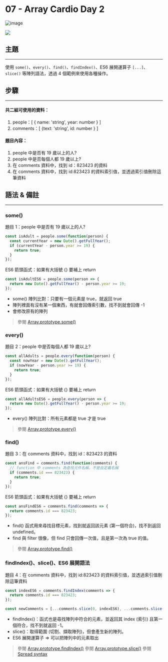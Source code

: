 # 07 - Array Cardio Day 2

![image](https://img.shields.io/badge/JavaScript30-exercise-brightgreen.svg)

![](https://images2.imgbox.com/f1/e9/u2OW6yX8_o.jpg)

## 主題

---

使用 `some()`、`every()`、`find()`、`findIndex()`、ES6 展開運算子 `[...]`、`slice()` 等陣列語法，透過 4 個範例來使用各種操作。

## 步驟

---

#### 共二組可使用的資料：

1. people：[ { name: 'string', year: number } ]
2. comments：[ {text: 'string', id: number } ]

#### 題目內容：

1. people 中是否有 19 歲以上的人?
2. people 中是否每個人都 19 歲以上?
3. 在 comments 資料中，找到 id：823423 的資料
4. 在 comments 資料中，找到 id:823423 的資料索引值，並透過索引值刪除這筆資料

## 語法 & 備註

---

### some()

題目 1：people 中是否有 19 歲以上的人?

```javascript
const isAdult = people.some(function(person) {
  const currentYear = new Date().getFullYear();
  if (currentYear - person.year >= 19) {
    return true;
  }
});
```

ES6 箭頭函式：如果有大括號 {} 要補上 return

```javascript
const isAdultES6 = people.some(person => {
  return new Date().getFullYear() - person.year >= 19;
});
```

- some() 陣列比對：只要有一個元素是 true，就返回 true
- 陣列裡面有沒有某一個東西，有就會回傳索引數，找不到就會回傳 -1
- 會修改原有的陣列

> 參閱 [Array.prototype.some()](https://developer.mozilla.org/zh-TW/docs/Web/JavaScript/Reference/Global_Objects/Array/some)

### every()

題目 2：people 中是否每個人都 19 歲以上?

```javascript
const allAdults = people.every(function(person) {
  const nowYear = new Date().getFullYear();
  if (nowYear - person.year >= 19) {
    return true;
  }
});
```

ES6 箭頭函式：如果有大括號 {} 要補上 return

```javascript
const allAdultsES6 = people.every(person => {
  return new Date().getFullYear() - person.year >= 19;
});
```

- every() 陣列比對：所有元素都是 true 才是 true

> 參閱 [Array.prototype.every()](https://developer.mozilla.org/zh-TW/docs/Web/JavaScript/Reference/Global_Objects/Array/every)

### find()

題目 3：在 comments 資料中，找到 id：823423 的資料

```javascript
const ansFind = comments.find(function(comments) {
  // function 中 comments 為查找元件名稱，不是自定義名稱
  if (comments.id === 823423) {
    return true;
  }
});
```

ES6 箭頭函式：如果有大括號 {} 要補上 return

```javascript
const ansFindES6 = comments.find(comments => {
  return comments.id === 823423;
});
```

- find() 函式用來尋找目標元素，找到就返回該元素 (第一個符合)，找不到返回 undefined。
- find 與 filter 很像，但 find 只會回傳一次值，且是第一次為 true 的值。

> 參閱 [Array.prototype.find()](https://developer.mozilla.org/zh-TW/docs/Web/JavaScript/Reference/Global_Objects/Array/find)

### findIndex()、slice()、ES6 展開語法

題目 4：在 comments 資料中，找到 id:823423 的資料索引值，並透過索引值刪除這筆資料

```javascript
const indexES6 = comments.findIndex(comments => {
  return comments.id === 823423;
});

const newComments = [...comments.slice(0, indexES6), ...comments.slice(indexES6 + 1)];
```

- findIndex()：函式也是尋找陣列中符合的元素，並返回其 index (索引) 且第一個符合，找不到就返回 -1。
- slice()：取得範圍 (切割、擷取陣列)，但會產生新的陣列。
- ES6 展開運算子 => 可以把陣列中的元素取出

> 參閱 [Array.prototype.findIndex()](https://developer.mozilla.org/zh-TW/docs/Web/JavaScript/Reference/Global_Objects/Array/findIndex)
> 參閱 [Array.prototype.slice()](https://developer.mozilla.org/zh-TW/docs/Web/JavaScript/Reference/Global_Objects/Array/slice)
> 參閱 [Spread syntax](https://developer.mozilla.org/zh-CN/docs/Web/JavaScript/Reference/Operators/Spread_syntax)
